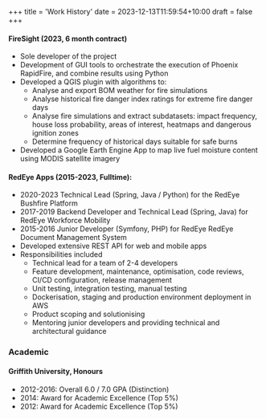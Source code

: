 +++
title = 'Work History'
date = 2023-12-13T11:59:54+10:00
draft = false
+++

#### FireSight (2023, 6 month contract)
* Sole developer of the project
* Development of GUI tools to orchestrate the execution of Phoenix RapidFire, and combine results using Python
* Developed a QGIS plugin with algorithms to:
  * Analyse and export BOM weather for fire simulations
  * Analyse historical fire danger index ratings for extreme fire danger days
  * Analyse fire simulations and extract subdatasets: impact frequency, house loss probability, areas of interest, heatmaps and dangerous ignition zones
  * Determine frequency of historical days suitable for safe burns
* Developed a Google Earth Engine App to map live fuel moisture content using MODIS satellite imagery

#### RedEye Apps (2015-2023, Fulltime):
* 2020-2023 Technical Lead (Spring, Java / Python) for the RedEye Bushfire Platform
* 2017-2019 Backend Developer and Technical Lead (Spring, Java) for RedEye Workforce Mobility
* 2015-2016 Junior Developer (Symfony, PHP) for RedEye RedEye Document Management System
* Developed extensive REST API for web and mobile apps
* Responsibilities included
  * Technical lead for a team of 2-4 developers
  * Feature development, maintenance, optimisation, code reviews, CI/CD configuration, release management
  * Unit testing, integration testing, manual testing
  * Dockerisation, staging and production environment deployment in AWS
  * Product scoping and solutionising
  * Mentoring junior developers and providing technical and architectural guidance

### Academic
#### Griffith University, Honours
* 2012-2016: Overall 6.0 / 7.0 GPA (Distinction)
* 2014: Award for Academic Excellence (Top 5%)
* 2012: Award for Academic Excellence (Top 5%)

